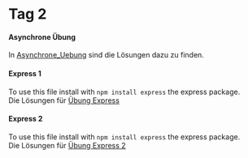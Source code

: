 # Tag 2
#### Asynchrone Übung
In [Asynchrone_Uebung](./Asynchrone_Uebung/) sind die Lösungen dazu zu finden.
#### Express 1
To use this file install with ```npm install express``` the express package.<br>
Die Lösungen für [Übung Express](./express1/main.js)

#### Express 2
To use this file install with ```npm install express``` the express package.<br>
Die Lösungen für [Übung Express 2](./express2/main.js)